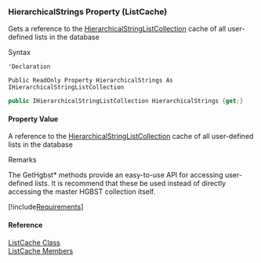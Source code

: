 ﻿### HierarchicalStrings Property (ListCache)

Gets a reference to the [HierarchicalStringListCollection](fcSDK~FChoice.Foundation.Clarify.DataObjects.HierarchicalStringElementCollection.md) cache of all user-defined lists in the database

Syntax

```vbnet
'Declaration

Public ReadOnly Property HierarchicalStrings As IHierarchicalStringListCollection
```

```csharp
public IHierarchicalStringListCollection HierarchicalStrings {get;}
```

#### Property Value

A reference to the [HierarchicalStringListCollection](fcSDK~FChoice.Foundation.Clarify.DataObjects.HierarchicalStringElementCollection.md) cache of all user-defined lists in the database

Remarks

The GetHgbst* methods provide an easy-to-use API for accessing user-defined lists. It is recommend that these be used instead of directly accessing the master HGBST collection itself.

[!include[Requirements](../partials/requirements.md)]

#### Reference

[ListCache Class](fcSDK~FChoice.Foundation.Clarify.ListCache.md)  
[ListCache Members](fcSDK~FChoice.Foundation.Clarify.ListCache_members.md)